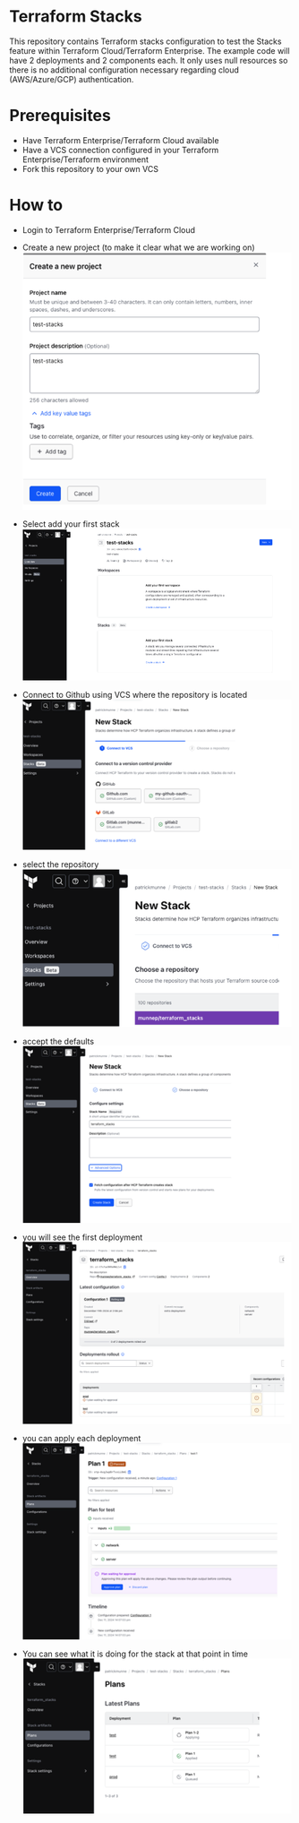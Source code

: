 # Terraform Stacks

This repository contains Terraform stacks configuration to test the Stacks feature within Terraform Cloud/Terraform Enterprise. The example code will have 2 deployments and 2 components each. It only uses null resources so there is no additional configuration necessary regarding cloud (AWS/Azure/GCP) authentication. 

# Prerequisites

- Have Terraform Enterprise/Terraform Cloud available
- Have a VCS connection configured in your Terraform Enterprise/Terraform environment
- Fork this repository to your own VCS

# How to

- Login to Terraform Enterprise/Terraform Cloud
- Create a new project (to make it clear what we are working on)  
![](media/20241211142258.png)   

- Select add your first stack  
![](media/20241211142323.png)  
- Connect to Github using VCS where the repository is located  
![](media/20241211142430.png)  
- select the repository  
![](media/20241211142450.png)   
- accept the defaults  
![](media/20241211142526.png)  
- you will see the first deployment
![](media/20241211142557.png)  
- you can apply each deployment
![](media/20241211142619.png)   
- You can see what it is doing for the stack at that point in time
![](media/20241211142642.png)   
